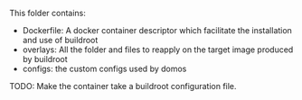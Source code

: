 This folder contains:
- Dockerfile: A docker container descriptor which facilitate the installation and use of buildroot
- overlays: All the folder and files to reapply on the target image produced by buildroot
- configs: the custom configs used by domos

TODO: Make the container take a buildroot configuration file.
